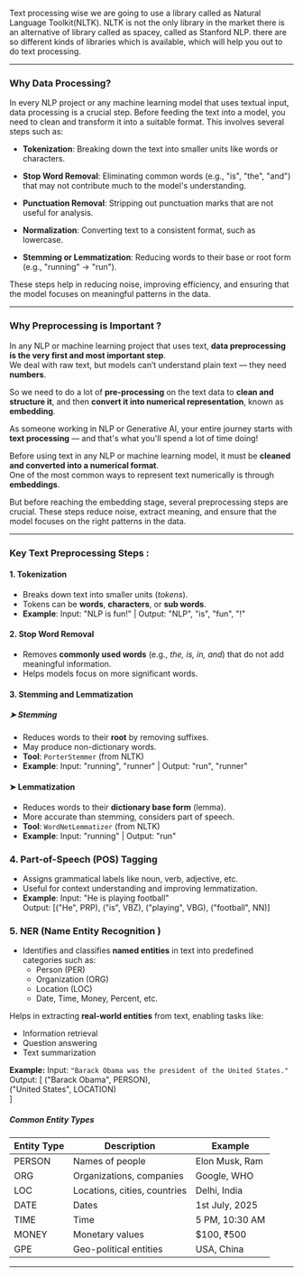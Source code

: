 Text processing wise we are going to use a library called as Natural Language Toolkit(NLTK). NLTK is not the only library in the market there is an alternative of library called as spacey, called as Stanford NLP. there are so different kinds of libraries which is available, which will help you out to do text processing.

---
### Why Data Processing?

In every NLP project or any machine learning model that uses textual input, data processing is a crucial step. Before feeding the text into a model, you need to clean and transform it into a suitable format. This involves several steps such as:

- **Tokenization**: Breaking down the text into smaller units like words or characters.
    
- **Stop Word Removal**: Eliminating common words (e.g., "is", "the", "and") that may not contribute much to the model's understanding.
    
- **Punctuation Removal**: Stripping out punctuation marks that are not useful for analysis.
    
- **Normalization**: Converting text to a consistent format, such as lowercase.
    
- **Stemming or Lemmatization**: Reducing words to their base or root form (e.g., "running" → "run").
    

These steps help in reducing noise, improving efficiency, and ensuring that the model focuses on meaningful patterns in the data.

-----
### Why Preprocessing is Important ?

In any NLP or machine learning project that uses text, **data preprocessing is the very first and most important step**.  
We deal with raw text, but models can’t understand plain text — they need **numbers**.

So we need to do a lot of **pre-processing** on the text data to **clean and structure it**, and then **convert it into numerical representation**, known as **embedding**.

As someone working in NLP or Generative AI, your entire journey starts with **text processing** — and that's what you'll spend a lot of time doing!

Before using text in any NLP or machine learning model, it must be **cleaned and converted into a numerical format**.  
One of the most common ways to represent text numerically is through **embeddings**.

But before reaching the embedding stage, several preprocessing steps are crucial. These steps reduce noise, extract meaning, and ensure that the model focuses on the right patterns in the data.

---

### Key Text Preprocessing Steps :

#### 1. Tokenization
- Breaks down text into smaller units (*tokens*).
- Tokens can be **words**, **characters**, or **sub words**.
- **Example**:  Input: "NLP is fun!"  |  Output: "NLP", "is", "fun", "!"
#### 2. Stop Word Removal
- Removes **commonly used words** (e.g., *the, is, in, and*) that do not add meaningful information.
- Helps models focus on more significant words.
#### 3. Stemming and Lemmatization

##### ➤ Stemming
- Reduces words to their **root** by removing suffixes.
- May produce non-dictionary words.
- **Tool**: `PorterStemmer` (from NLTK)
- **Example**: Input: "running", "runner"  |  Output: "run", "runner"

#### ➤ Lemmatization
- Reduces words to their **dictionary base form** (lemma).
- More accurate than stemming, considers part of speech.
- **Tool**: `WordNetLemmatizer` (from NLTK)
- **Example**: Input: "running"  |  Output: "run"

### 4. Part-of-Speech (POS) Tagging
- Assigns grammatical labels like noun, verb, adjective, etc.
- Useful for context understanding and improving lemmatization.
- **Example**: 
  Input: "He is playing football"  
  Output: [("He", PRP), ("is", VBZ), ("playing", VBG), ("football", NN)]

### 5. NER (Name Entity Recognition )
- Identifies and classifies **named entities** in text into predefined categories such as:
  - Person (PER)
  - Organization (ORG)
  - Location (LOC)
  - Date, Time, Money, Percent, etc.
  
Helps in extracting **real-world entities** from text, enabling tasks like:
  - Information retrieval
  - Question answering
  - Text summarization

**Example:**
Input: `"Barack Obama was the president of the United States."`  
Output: [
		("Barack Obama", PERSON),  
		("United States", LOCATION)  
       ]

##### Common Entity Types

| Entity Type | Description                | Example             |
|-------------|----------------------------|---------------------|
| PERSON      | Names of people            | Elon Musk, Ram      |
| ORG         | Organizations, companies   | Google, WHO         |
| LOC         | Locations, cities, countries| Delhi, India        |
| DATE        | Dates                      | 1st July, 2025      |
| TIME        | Time                       | 5 PM, 10:30 AM      |
| MONEY       | Monetary values            | $100, ₹500          |
| GPE         | Geo-political entities     | USA, China          |


---
